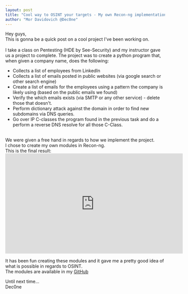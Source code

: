 ```yaml
---
layout: post
title: "Cool way to OSINT your targets - My own Recon-ng implementation"
author: "Mor Davidovich @Dec0ne"
---
```

Hey guys,<br>This is gonna be a quick post on a cool project I've been working on.<br><br>
I take a class on Pentesting (HDE by See-Security) and my instructor gave us a project to complete. The project was to create a python program that, when given a company name, does the following:
* Collects a list of employees from LinkedIn
* Collects a list of emails posted in public websites (via google search or other search engine)
* Create a list of emails for the employees using a pattern the company is likely using (based on the public emails we found)
* Verify the which emails exists (via SMTP or any other service) - delete those that doesn't.
* Perform dictionary attack against the domain in order to find new subdomains via DNS queries.
* Go over IP C-classes the program found in the previous task and do a perform a reverse DNS resolve for all those C-Class.

<br>
We were given a free hand in regards to how we implement the project.<br> I chose to create my own modules in Recon-ng.<br>
This is the final result:<br>
<iframe width="560" height="315" src="https://www.youtube.com/embed/d-16rI4kKqc" frameborder="0" allow="accelerometer; autoplay; encrypted-media; gyroscope; picture-in-picture" allowfullscreen></iframe><br>

It has been fun creating these modules and it gave me a pretty good idea of what is possible in regards to OSINT.<br>
The modules are available in my [GitHub](https://github.com/Dec0ne/Recon-ng-Modules/)

Until next time...<br>
Dec0ne
